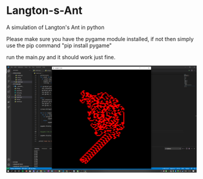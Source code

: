 # Langton-s-Ant
A simulation of Langton's Ant in python

Please make sure you have the pygame module installed, if not then simply use the pip command 
"pip install pygame"

run the main.py and it should work just fine. 

![alt text](https://github.com/progs2002/Langton-s-Ant/blob/main/screenshot.png?raw=true)
